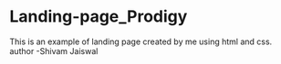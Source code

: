 # Landing-page_Prodigy
This is an example of landing page created by me using html and css. author -Shivam Jaiswal
